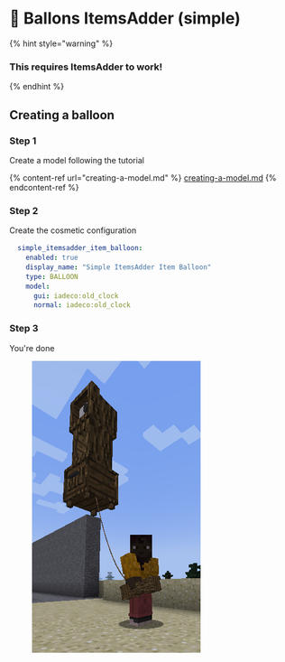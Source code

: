 # 🎈 Ballons ItemsAdder (simple)

{% hint style="warning" %}
### This requires ItemsAdder to work!
{% endhint %}

## Creating a balloon

### Step 1

Create a model following the tutorial

{% content-ref url="creating-a-model.md" %}
[creating-a-model.md](creating-a-model.md)
{% endcontent-ref %}

### Step 2

Create the cosmetic configuration

```yaml
  simple_itemsadder_item_balloon:
    enabled: true
    display_name: "Simple ItemsAdder Item Balloon"
    type: BALLOON
    model:
      gui: iadeco:old_clock
      normal: iadeco:old_clock
```

### Step 3

You're done

<figure><img src="../.gitbook/assets/image (3).png" alt=""><figcaption></figcaption></figure>
